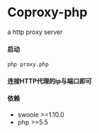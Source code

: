 # Coproxy-php
a http proxy server 

#### 启动

    php proxy.php

#### 连接HTTP代理的ip与端口即可

#### 依赖
- swoole >=1.10.0
- php >=5.5